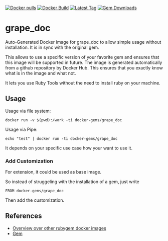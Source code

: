 [![Docker pulls](https://img.shields.io/docker/pulls/rubygem/grape_doc.svg)](https://hub.docker.com/r/rubygem/grape_doc/)
[![Docker Build](https://img.shields.io/docker/automated/rubygem/grape_doc.svg)](https://hub.docker.com/r/rubygem/grape_doc/)
[![Latest Tag](https://img.shields.io/github/tag/docker-rubygem/grape_doc.svg)](https://hub.docker.com/r/rubygem/grape_doc/)
[![Gem Downloads](https://img.shields.io/gem/dt/grape_doc.svg)](https://rubygems.org/gems/grape_doc/)
# grape_doc

Auto-Generated Docker image for grape_doc to allow simple usage without installation.
It is in sync with the original gem.

This allows to use a specific version of your favorite gem and ensures that this image will be supported in future.
The image is generated automatically from a github repository by Docker Hub.
This ensures that you exactly know what is in the image and what not.

It lets you use Ruby Tools without the need to install ruby on your machine.

## Usage

Usage via file system:

`docker run -v $(pwd):/work -ti docker-gems/grape_doc`

Usage via Pipe:

`echo "test" | docker run -ti docker-gems/grape_doc`

It depends on your specific use case how your want to use it.

### Add Customization

For extension, it could be used as base image.

So instead of struggeling with the installation of a gem, just write

`FROM docker-gems/grape_doc`

Then add the customization.

## References

 - [Overview over other rubygem docker images](https://github.com/thinkbot/docker-rubygem)
 - [Gem](https://rubygems.org/gems/grape_doc/)
